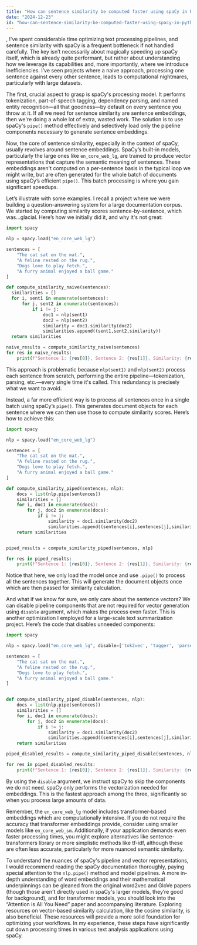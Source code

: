 ```yaml
---
title: "How can sentence similarity be computed faster using spaCy in Python?"
date: "2024-12-23"
id: "how-can-sentence-similarity-be-computed-faster-using-spacy-in-python"
---
```


,  I've spent considerable time optimizing text processing pipelines, and sentence similarity with spaCy is a frequent bottleneck if not handled carefully. The key isn’t necessarily about magically speeding up spaCy itself, which is already quite performant, but rather about understanding how we leverage its capabilities and, more importantly, where we introduce inefficiencies. I’ve seen projects where a naive approach, processing one sentence against every other sentence, leads to computational nightmares, particularly with large datasets.

The first, crucial aspect to grasp is spaCy's processing model. It performs tokenization, part-of-speech tagging, dependency parsing, and named entity recognition—all that goodness—by default on every sentence you throw at it. If all we need for sentence similarity are sentence embeddings, then we're doing a whole lot of extra, wasted work. The solution is to use spaCy's `pipe()` method effectively and selectively load only the pipeline components necessary to generate sentence embeddings.

Now, the core of sentence similarity, especially in the context of spaCy, usually revolves around sentence embeddings. SpaCy’s built-in models, particularly the large ones like `en_core_web_lg`, are trained to produce vector representations that capture the semantic meaning of sentences. These embeddings aren't computed on a per-sentence basis in the typical loop we might write, but are often generated for the whole batch of documents using spaCy’s efficient `pipe()`. This batch processing is where you gain significant speedups.

Let’s illustrate with some examples. I recall a project where we were building a question-answering system for a large documentation corpus. We started by computing similarity scores sentence-by-sentence, which was…glacial. Here’s how we initially did it, and why it's not great:

```python
import spacy

nlp = spacy.load("en_core_web_lg")

sentences = [
    "The cat sat on the mat.",
    "A feline rested on the rug.",
    "Dogs love to play fetch.",
    "A furry animal enjoyed a ball game."
]

def compute_similarity_naive(sentences):
  similarities = []
  for i, sent1 in enumerate(sentences):
      for j, sent2 in enumerate(sentences):
          if i != j:
              doc1 = nlp(sent1)
              doc2 = nlp(sent2)
              similarity = doc1.similarity(doc2)
              similarities.append((sent1,sent2,similarity))
  return similarities

naive_results = compute_similarity_naive(sentences)
for res in naive_results:
    print(f"Sentence 1: {res[0]}, Sentence 2: {res[1]}, Similarity: {res[2]:.4f}")

```

This approach is problematic because `nlp(sent1)` and `nlp(sent2)` process each sentence from scratch, performing the entire pipeline—tokenization, parsing, etc.—every single time it's called. This redundancy is precisely what we want to avoid.

Instead, a far more efficient way is to process all sentences once in a single batch using spaCy’s `pipe()`. This generates document objects for each sentence where we can then use those to compute similarity scores. Here’s how to achieve this:

```python
import spacy

nlp = spacy.load("en_core_web_lg")

sentences = [
    "The cat sat on the mat.",
    "A feline rested on the rug.",
    "Dogs love to play fetch.",
    "A furry animal enjoyed a ball game."
]

def compute_similarity_piped(sentences, nlp):
    docs = list(nlp.pipe(sentences))
    similarities = []
    for i, doc1 in enumerate(docs):
        for j, doc2 in enumerate(docs):
            if i != j:
                similarity = doc1.similarity(doc2)
                similarities.append((sentences[i],sentences[j],similarity))
    return similarities


piped_results = compute_similarity_piped(sentences, nlp)

for res in piped_results:
    print(f"Sentence 1: {res[0]}, Sentence 2: {res[1]}, Similarity: {res[2]:.4f}")

```

Notice that here, we only load the model once and use `.pipe()` to process all the sentences together. This will generate the document objects once which are then passed for similarity calculation.

And what if we know for sure, we only care about the sentence vectors? We can disable pipeline components that are not required for vector generation using `disable` argument, which makes the process even faster. This is another optimization I employed for a large-scale text summarization project. Here’s the code that disables unneeded components:

```python
import spacy

nlp = spacy.load("en_core_web_lg", disable=['tok2vec', 'tagger', 'parser', 'attribute_ruler', 'lemmatizer', 'ner'])

sentences = [
    "The cat sat on the mat.",
    "A feline rested on the rug.",
    "Dogs love to play fetch.",
    "A furry animal enjoyed a ball game."
]


def compute_similarity_piped_disable(sentences, nlp):
    docs = list(nlp.pipe(sentences))
    similarities = []
    for i, doc1 in enumerate(docs):
        for j, doc2 in enumerate(docs):
            if i != j:
                similarity = doc1.similarity(doc2)
                similarities.append((sentences[i],sentences[j],similarity))
    return similarities

piped_disabled_results = compute_similarity_piped_disable(sentences, nlp)

for res in piped_disabled_results:
    print(f"Sentence 1: {res[0]}, Sentence 2: {res[1]}, Similarity: {res[2]:.4f}")

```

By using the `disable` argument, we instruct spaCy to skip the components we do not need. spaCy only performs the vectorization needed for embeddings. This is the fastest approach among the three, significantly so when you process large amounts of data.

Remember, the `en_core_web_lg` model includes transformer-based embeddings which are computationally intensive. If you do not require the accuracy that transformer embeddings provide, consider using smaller models like `en_core_web_sm`. Additionally, if your application demands even faster processing times, you might explore alternatives like sentence-transformers library or more simplistic methods like tf-idf, although these are often less accurate, particularly for more nuanced semantic similarity.

To understand the nuances of spaCy's pipeline and vector representations, I would recommend reading the spaCy documentation thoroughly, paying special attention to the `nlp.pipe()` method and model pipelines. A more in-depth understanding of word embeddings and their mathematical underpinnings can be gleaned from the original word2vec and GloVe papers (though those aren't directly used in spaCy's larger models, they’re good for background), and for transformer models, you should look into the “Attention is All You Need” paper and accompanying literature. Exploring resources on vector-based similarity calculation, like the cosine similarity, is also beneficial. These resources will provide a more solid foundation for optimizing your workflows. In my experience, these steps have significantly cut down processing times in various text analysis applications using spaCy.
